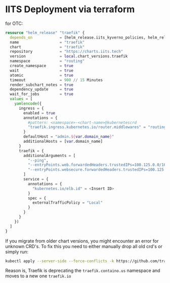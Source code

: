 # IITS Deployment via terraform

for OTC:


```terraform
resource "helm_release" "traefik" {
  depends_on            = [helm_release.iits_kyverno_policies, helm_release.custom_resource_definitions]
  name                  = "traefik"
  chart                 = "traefik"
  repository            = "https://charts.iits.tech"
  version               = local.chart_versions.traefik
  namespace             = "routing"
  create_namespace      = true
  wait                  = true
  atomic                = true
  timeout               = 900 // 15 Minutes
  render_subchart_notes = true
  dependency_update     = true
  wait_for_jobs         = true
  values = [
    yamlencode({
      ingress = {
        enabled = true
        annotations = {
          #pattern: <namespace>-<chart-name>@kubernetescrd
          "traefik.ingress.kubernetes.io/router.middlewares" = "routing-oidc-forward-auth@kubernetescrd"
        }
        defaultHost = "admin.${var.domain_name}"
        additionalHosts = [var.domain_name]
      }
      traefik = {
        additionalArguments = [
          "--ping",
          "--entryPoints.web.forwardedHeaders.trustedIPs=100.125.0.0/16",
          "--entryPoints.websecure.forwardedHeaders.trustedIPs=100.125.0.0/16",
        ]
        service = {
          annotations = {
            "kubernetes.io/elb.id" = <Insert ID>
          }
          spec = {
            externalTrafficPolicy = "Local"
          }
        }
      }
    })
  ]
}
```

If you migrate from older chart versions, you might encounter an error for unknown CRD's. To fix this you need to either manually drop all old crd's or simply run:

```bash
kubectl apply --server-side --force-conflicts -k https://github.com/traefik/traefik-helm-chart/traefik/crds/
```

Reason is, Traefik is deprecating the `traefik.containo.us` namespace and moves to a new one `traefik.io`


